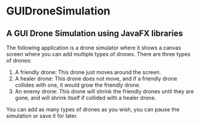 # GUIDroneSimulation

## A GUI Drone Simulation using JavaFX libraries

The following application is a drone simulator where it shows a canvas screen where you can add multiple types of drones.
There are three types of drones:
  1. A friendly drone: This drone just moves around the screen.
  2. A healer drone: This drone does not move, and if a friendly drone collides with one, it would grow the friendly drone.
  3. An enemy drone: This drone will shrink the friendly drones until they are gone, and will shrink itself if collided with a healer drone.
  
  You can add as many types of drones as you wish, you can pause the simulation or save it for later.
  
